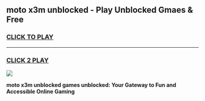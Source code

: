 
## moto x3m unblocked - Play Unblocked Gmaes & Free
<h3>
<a href="https://premium.freeplayer.one?title=moto_x3m_unblocked&ref=20F">CLICK TO PLAY</a></h3>
<hr>

<h3>
<a href="https://premium.freeplayer.one?title=moto_x3m_unblocked&ref=20F">CLICK 2 PLAY</a>
  
</h3>

<a href="https://premium.freeplayer.one?title=moto_x3m_unblocked&ref=20F/"><img src="https://clearcache.store/games.png"></a>


**moto x3m unblocked games unblocked: Your Gateway to Fun and Accessible Online Gaming**
